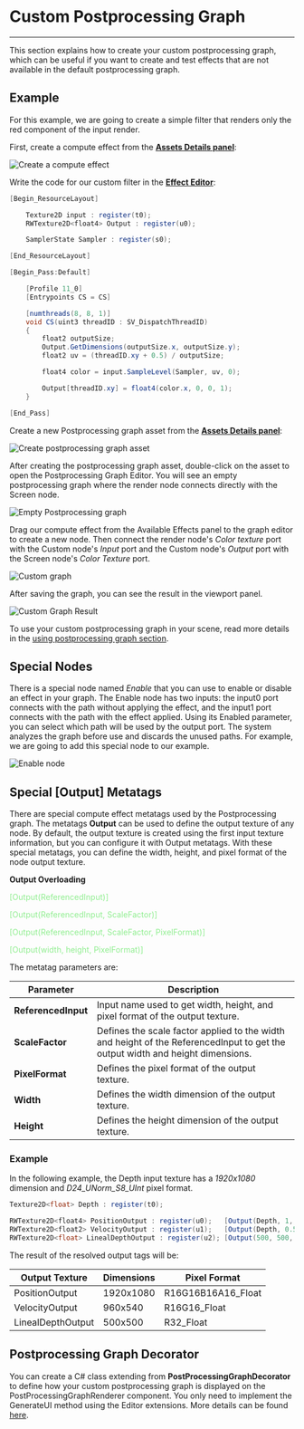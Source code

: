 # Custom Postprocessing Graph
---

This section explains how to create your custom postprocessing graph, which can be useful if you want to create and test effects that are not available in the default postprocessing graph.

## Example

For this example, we are going to create a simple filter that renders only the red component of the input render.

First, create a compute effect from the [**Assets Details panel**](../../evergine_studio/interface.md):

![Create a compute effect](images/createComputeEffect.jpg)

Write the code for our custom filter in the [**Effect Editor**](../effects/effect_editor.md):

```csharp
[Begin_ResourceLayout]

    Texture2D input : register(t0);
    RWTexture2D<float4> Output : register(u0);

    SamplerState Sampler : register(s0);

[End_ResourceLayout]

[Begin_Pass:Default]

    [Profile 11_0]
    [Entrypoints CS = CS]

    [numthreads(8, 8, 1)]
    void CS(uint3 threadID : SV_DispatchThreadID)
    {
        float2 outputSize;
        Output.GetDimensions(outputSize.x, outputSize.y);
        float2 uv = (threadID.xy + 0.5) / outputSize;		

        float4 color = input.SampleLevel(Sampler, uv, 0);

        Output[threadID.xy] = float4(color.x, 0, 0, 1);	
    }

[End_Pass]
```

Create a new Postprocessing graph asset from the [**Assets Details panel**](../../evergine_studio/interface.md):

![Create postprocessing graph asset](images/AssetsDetailsMenu.jpg)

After creating the postprocessing graph asset, double-click on the asset to open the Postprocessing Graph Editor. You will see an empty postprocessing graph where the render node connects directly with the Screen node.

![Empty Postprocessing graph](images/EmptyPostprocessingGraph.jpg)

Drag our compute effect from the Available Effects panel to the graph editor to create a new node. Then connect the render node's _Color texture_ port with the Custom node's _Input_ port and the Custom node's _Output_ port with the Screen node's _Color Texture_ port.

![Custom graph](images/customGraph.jpg)

After saving the graph, you can see the result in the viewport panel.

![Custom Graph Result](images/customGraphResult.jpg)

To use your custom postprocessing graph in your scene, read more details in the [using postprocessing graph section](using_postprocessing_graphs.md).

## Special Nodes

There is a special node named _Enable_ that you can use to enable or disable an effect in your graph. The Enable node has two inputs: the input0 port connects with the path without applying the effect, and the input1 port connects with the path with the effect applied. Using its Enabled parameter, you can select which path will be used by the output port. The system analyzes the graph before use and discards the unused paths. For example, we are going to add this special node to our example.

![Enable node](images/EnableNode.jpg)

## Special [Output] Metatags

There are special compute effect metatags used by the Postprocessing graph. The metatags **Output** can be used to define the output texture of any node. By default, the output texture is created using the first input texture information, but you can configure it with Output metatags. With these special metatags, you can define the width, height, and pixel format of the node output texture.

**Output Overloading**

<span style="color:lightgreen">[Output(ReferencedInput)]</span>

<span style="color:lightgreen">[Output(ReferencedInput, ScaleFactor)]</span>

<span style="color:lightgreen">[Output(ReferencedInput, ScaleFactor, PixelFormat)]</span>

<span style="color:lightgreen">[Output(width, height, PixelFormat)]</span>

The metatag parameters are:

| Parameter         | Description                                                                                  |
| ----------------- | -------------------------------------------------------------------------------------------- |
| **ReferencedInput** | Input name used to get width, height, and pixel format of the output texture.                |
| **ScaleFactor**     | Defines the scale factor applied to the width and height of the ReferencedInput to get the output width and height dimensions. |
| **PixelFormat**     | Defines the pixel format of the output texture.                                              |
| **Width**           | Defines the width dimension of the output texture.                                           |
| **Height**          | Defines the height dimension of the output texture.                                          |

### Example
In the following example, the Depth input texture has a _1920x1080_ dimension and _D24_UNorm_S8_UInt_ pixel format.

```csharp
Texture2D<float> Depth : register(t0);

RWTexture2D<float4> PositionOutput : register(u0);   [Output(Depth, 1, R16G16B16A16_Float)]
RWTexture2D<float2> VelocityOutput : register(u1);   [Output(Depth, 0.5, R16G16_Float)]
RWTexture2D<float> LinealDepthOutput : register(u2); [Output(500, 500, R32_Float)]
```

The result of the resolved output tags will be:

| Output Texture     | Dimensions | Pixel Format            |
| ------------------ | ---------- | ----------------------- |
| PositionOutput     | 1920x1080  | R16G16B16A16_Float       |
| VelocityOutput     | 960x540    | R16G16_Float             |
| LinealDepthOutput  | 500x500    | R32_Float                |

## Postprocessing Graph Decorator

You can create a C# class extending from **PostProcessingGraphDecorator** to define how your custom postprocessing graph is displayed on the PostProcessingGraphRenderer component. You only need to implement the GenerateUI method using the Editor extensions. More details can be found [here]().